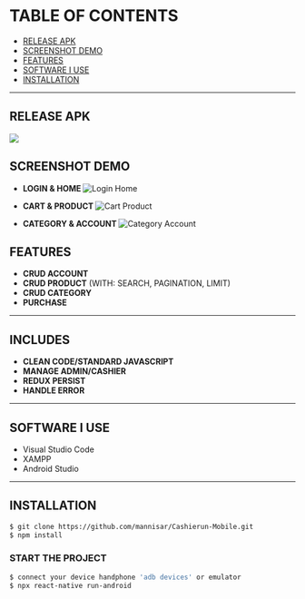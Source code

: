 # TABLE OF CONTENTS
- [RELEASE APK](#release-apk)
- [SCREENSHOT DEMO](#screenshot-demo)
- [FEATURES](#FEATURES)
- [SOFTWARE I USE](#software-i-use)
- [INSTALLATION](#INSTALLATION)
<hr>

## RELEASE APK
<a href="https://drive.google.com/file/d/1uf45A1idFcOGRyFaHeb5j9LDXYSOT-rh/view?usp=sharing">
  <img src="https://img.shields.io/badge/Download%20on%20the-Google%20Drive-blue.svg?style=popout&logo=google-drive"/>
</a>

## SCREENSHOT DEMO
- <b> LOGIN & HOME </b>
![Login   Home](https://user-images.githubusercontent.com/42530153/78754549-e06a9b80-79a1-11ea-8045-a190bf7ec1f5.jpg)

- <b> CART & PRODUCT </b>
![Cart   Product](https://user-images.githubusercontent.com/42530153/78754583-ed878a80-79a1-11ea-902e-a7b4c42821cd.jpg)

- <b> CATEGORY & ACCOUNT </b>
![Category   Account](https://user-images.githubusercontent.com/42530153/78754627-02641e00-79a2-11ea-9fa1-96073abe2566.jpg)

## FEATURES
- <b>CRUD ACCOUNT</b>
- <b>CRUD PRODUCT</b> (WITH: SEARCH, PAGINATION, LIMIT)
- <b>CRUD CATEGORY</b>
- <b>PURCHASE</b>
<hr>

## INCLUDES
- <b>CLEAN CODE/STANDARD JAVASCRIPT</b>
- <b>MANAGE ADMIN/CASHIER</b>
- <b>REDUX PERSIST</b>
- <b>HANDLE ERROR</b>
<hr>

## SOFTWARE I USE
- Visual Studio Code
- XAMPP
- Android Studio
<hr>

## INSTALLATION
```bash
$ git clone https://github.com/mannisar/Cashierun-Mobile.git
$ npm install
```

### START THE PROJECT
```bash
$ connect your device handphone 'adb devices' or emulator
$ npx react-native run-android
```
